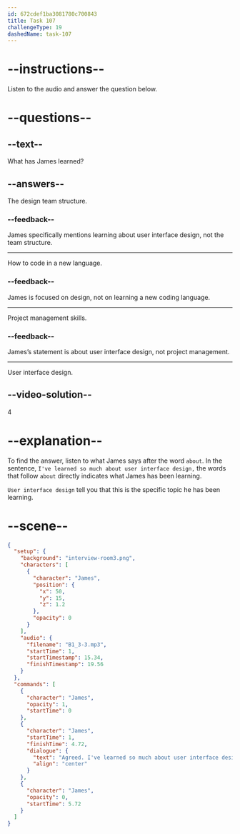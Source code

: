 ```yaml
---
id: 672cdef1ba3081780c700843
title: Task 107
challengeType: 19
dashedName: task-107
---
```


<!-- (audio) James: Agreed. I've learned so much about user interface design in the process. -->

# --instructions--

Listen to the audio and answer the question below.

# --questions--

## --text--

What has James learned?

## --answers--


The design team structure.

### --feedback--

James specifically mentions learning about user interface design, not the team structure.

---

How to code in a new language.

### --feedback--

James is focused on design, not on learning a new coding language.

---

Project management skills.

### --feedback--

James’s statement is about user interface design, not project management.

---

User interface design.

## --video-solution--

4

# --explanation--

To find the answer, listen to what James says after the word `about`. In the sentence, `I've learned so much about user interface design,` the words that follow `about` directly indicates what James has been learning.

`User interface design` tell you that this is the specific topic he has been learning.

# --scene--

```json
{
  "setup": {
    "background": "interview-room3.png",
    "characters": [
      {
        "character": "James",
        "position": {
          "x": 50,
          "y": 15,
          "z": 1.2
        },
        "opacity": 0
      }
    ],
    "audio": {
      "filename": "B1_3-3.mp3",
      "startTime": 1,
      "startTimestamp": 15.34,
      "finishTimestamp": 19.56
    }
  },
  "commands": [
    {
      "character": "James",
      "opacity": 1,
      "startTime": 0
    },
    {
      "character": "James",
      "startTime": 1,
      "finishTime": 4.72,
      "dialogue": {
        "text": "Agreed. I've learned so much about user interface design in the process.",
        "align": "center"
      }
    },
    {
      "character": "James",
      "opacity": 0,
      "startTime": 5.72
    }
  ]
}
```
